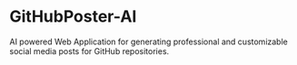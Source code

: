 # GitHubPoster-AI
AI powered Web Application for generating professional and customizable social media posts for GitHub repositories.
